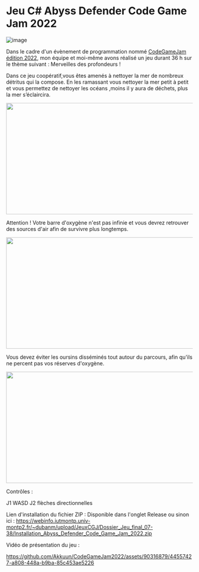 # Jeu C# Abyss Defender Code Game Jam 2022

![image](https://github.com/Akkuun/Code_Game_Jam_2024/assets/90316879/2a97fadd-601f-4967-b7dc-c499a876a61a)


Dans le cadre d'un évènement de programmation nommé [CodeGameJam édition 2022](https://codegamejam.extragames.fr/editions-precedentes/edition-6-merveilles-des-profondeurs/projets/), mon équipe et moi-même avons réalisé un jeu durant 36 h sur le thème suivant : Merveilles des profondeurs ! 


Dans ce jeu coopératif,vous êtes amenés à nettoyer la mer de nombreux détritus qui la compose. En les ramassant vous nettoyer la mer petit à petit et vous permettez de nettoyer les océans ,moins il y aura de déchets, plus la mer s’éclaircira.



<a href="url"><img src="https://user-images.githubusercontent.com/90316879/155219358-2261e6ac-6917-4d87-87a7-2c8ddce3a69c.png" align="center" height="300" width="550" ></a>


Attention ! Votre barre d'oxygène n'est pas infinie et vous devrez retrouver des sources d'air afin de survivre plus longtemps.

<a href="url"><img src="https://user-images.githubusercontent.com/90316879/155219530-22efd5b2-b8a2-4708-ad2d-0d1b718ba2e7.png" align="center" height="300" width="550" ></a>

Vous devez éviter les oursins disséminés tout autour du parcours, afin qu'ils ne percent pas vos réserves d'oxygène.

<a href="url"><img src="https://user-images.githubusercontent.com/90316879/155219737-046d722d-bfa6-4b53-b466-6d51079af496.png" align="center" height="300" width="550" ></a>

Contrôles : 

J1   WASD   J2 flèches directionnelles


Lien d'installation du fichier ZIP : Disponible dans l'onglet Release ou sinon ici :  [https://webinfo.iutmontp.univ-montp2.fr/~dubanm/upload/JeuxCGJ/Dossier_Jeu_final_07-38/Installation_Abyss_Defender_Code_Game_Jam_2022.zip ](https://drive.google.com/file/d/1x8W8Y4acZVV5FG079Wtzl02Wiy1fWFXj/view)



Vidéo de présentation du jeu : 

https://github.com/Akkuun/CodeGameJam2022/assets/90316879/44557427-a808-448a-b9ba-85c453ae5226
